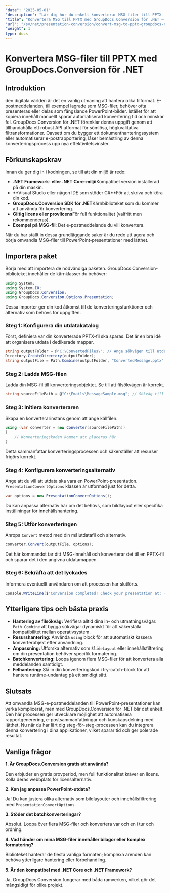 ```yaml
---
"date": "2025-05-01"
"description": "Lär dig hur du enkelt konverterar MSG-filer till PPTX-format med GroupDocs.Conversion för .NET. Effektivisera din dokumenthantering och öka produktiviteten."
"title": "Konvertera MSG till PPTX med GroupDocs.Conversion för .NET – en steg-för-steg-guide"
"url": "/sv/net/presentation-conversion/convert-msg-to-pptx-groupdocs-net/"
"weight": 1
type: docs
---
```

# Konvertera MSG-filer till PPTX med GroupDocs.Conversion för .NET

## Introduktion

den digitala världen är det en vanlig utmaning att hantera olika filformat. E-postmeddelanden, till exempel lagrade som MSG-filer, behöver ofta presenteras eller delas som fängslande PowerPoint-bilder. Istället för att kopiera innehåll manuellt sparar automatiserad konvertering tid och minskar fel. GroupDocs.Conversion för .NET förenklar denna uppgift genom att tillhandahålla ett robust API utformat för sömlösa, högkvalitativa filtransformationer. Oavsett om du bygger ett dokumenthanteringssystem eller automatiserar e-postrapportering, låser bemästring av denna konverteringsprocess upp nya effektivitetsvinster.

## Förkunskapskrav

Innan du ger dig in i kodningen, se till att din miljö är redo:

- **.NET Framework- eller .NET Core-miljö**Kompatibel version installerad på din maskin.
- **Visual Studio eller någon IDE som stöder C#**För att skriva och köra din kod.
- **GroupDocs.Conversion SDK för .NET**Kärnbiblioteket som du kommer att använda för konvertering.
- **Giltig licens eller provlicens**För full funktionalitet (valfritt men rekommenderas).
- **Exempel på MSG-fil**: Det e-postmeddelande du vill konvertera.

När du har ställt in dessa grundläggande saker är du redo att agera och börja omvandla MSG-filer till PowerPoint-presentationer med lätthet.


## Importera paket

Börja med att importera de nödvändiga paketen. GroupDocs.Conversion-biblioteket innehåller de kärnklasser du behöver:

```csharp
using System;
using System.IO;
using GroupDocs.Conversion;
using GroupDocs.Conversion.Options.Presentation;
```

Dessa importer ger din kod åtkomst till de konverteringsfunktioner och alternativ som behövs för uppgiften.

### Steg 1: Konfigurera din utdatakatalog

Först, definiera var din konverterade PPTX-fil ska sparas. Det är en bra idé att organisera utdata i dedikerade mappar.

```csharp
string outputFolder = @"C:\ConvertedFiles\"; // Ange sökvägen till utdatakatalogen här
Directory.CreateDirectory(outputFolder);
string outputFile = Path.Combine(outputFolder, "ConvertedMessage.pptx");
```

### Steg 2: Ladda MSG-filen

Ladda din MSG-fil till konverteringsobjektet. Se till att filsökvägen är korrekt.

```csharp
string sourceFilePath = @"C:\Emails\MessageSample.msg"; // Sökväg till din MSG-fil
```

### Steg 3: Initiera konverteraren

Skapa en konverterarinstans genom att ange källfilen.

```csharp
using (var converter = new Converter(sourceFilePath))
{
    // Konverteringskoden kommer att placeras här
}
```

Detta sammanfattar konverteringsprocessen och säkerställer att resurser frigörs korrekt.

### Steg 4: Konfigurera konverteringsalternativ

Ange att du vill att utdata ska vara en PowerPoint-presentation. `PresentationConvertOptions` klassen är utformad just för detta.

```csharp
var options = new PresentationConvertOptions();
```

Du kan anpassa alternativ här om det behövs, som bildlayout eller specifika inställningar för innehållshantering.

### Steg 5: Utför konverteringen

Anropa `Convert` metod med din målutdatafil och alternativ.

```csharp
converter.Convert(outputFile, options);
```

Det här kommandot tar ditt MSG-innehåll och konverterar det till en PPTX-fil och sparar det i den angivna utdatamappen.

### Steg 6: Bekräfta att det lyckades

Informera eventuellt användaren om att processen har slutförts.

```csharp
Console.WriteLine($"Conversion completed! Check your presentation at: {outputFile}");
```

## Ytterligare tips och bästa praxis

- **Hantering av filsökväg:** Verifiera alltid dina in- och utmatningsvägar. `Path.Combine` att bygga sökvägar dynamiskt för att säkerställa kompatibilitet mellan operativsystem.
- **Resurshantering:** Använda `using` block för att automatiskt kassera konverterobjekt efter användning.
- **Anpassning:** Utforska alternativ som `SlideLayout` eller innehållsfiltrering om din presentation behöver specifik formatering.
- **Batchkonvertering:** Loopa igenom flera MSG-filer för att konvertera alla meddelanden samtidigt.
- **Felhantering:** Slå in din konverteringskod i try-catch-block för att hantera runtime-undantag på ett smidigt sätt.


## Slutsats

Att omvandla MSG-e-postmeddelanden till PowerPoint-presentationer kan verka komplicerat, men med GroupDocs.Conversion för .NET blir det enkelt. Den här processen ger utvecklare möjlighet att automatisera rapportgenerering, e-postsammanfattningar och kunskapsdelning med lätthet. Nu när du har lärt dig steg-för-steg-processen kan du integrera denna konvertering i dina applikationer, vilket sparar tid och ger polerade resultat.


## Vanliga frågor

**1. Är GroupDocs.Conversion gratis att använda?**  

Den erbjuder en gratis provperiod, men full funktionalitet kräver en licens. Kolla deras webbplats för licensalternativ.

**2. Kan jag anpassa PowerPoint-utdata?**  

Ja! Du kan justera olika alternativ som bildlayouter och innehållsfiltrering med `PresentationConvertOptions`.

**3. Stöder det batchkonverteringar?**  

Absolut. Loopa över flera MSG-filer och konvertera var och en i tur och ordning.

**4. Vad händer om mina MSG-filer innehåller bilagor eller komplex formatering?**  

Biblioteket hanterar de flesta vanliga formaten; komplexa ärenden kan behöva ytterligare hantering eller förbehandling.

**5. Är den kompatibel med .NET Core och .NET Framework?**  

Ja, GroupDocs.Conversion fungerar med båda ramverken, vilket gör det mångsidigt för olika projekt.